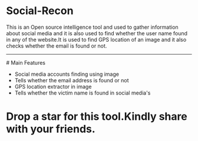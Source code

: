 # Social-Recon
This is an Open source intelligence tool and used to gather information about social media and it is also used to find whether the user name found in any of the website.It is used to find GPS location of an image and it also checks whether the email is found or not.
<hr>
# Main Features

- Social media accounts finding using image
- Tells whether the email address is found or not
- GPS location extractor in image
- Tells whether the victim name is found in social media's

# Drop a star for this tool.Kindly share with your friends.
